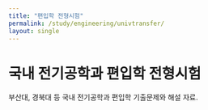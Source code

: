 ```yaml
---
title: "편입학 전형시험"
permalink: /study/engineering/univtransfer/
layout: single
---
```


# 국내 전기공학과 편입학 전형시험
부산대, 경북대 등 국내 전기공학과 편입학 기출문제와 해설 자료.
